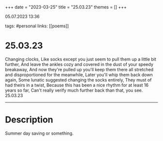 +++
date = "2023-03-25"
title = "25.03.23"
themes = []
+++

05.07.2023 13:36

tags: #personal
links: [[poems]]

# 25.03.23
Changing clocks,
Like socks except you just seem to pull them up a little bit further,
And leave the ankles cozy and covered in the dust of your speedy breakaway,
And now they're pulled up you'll keep them there all stretched and disproportioned for the meanwhile,
Later you'll whip them back down again,
Some lunatic suggested changing the socks entirely,
They must of had theirs in a twist,
Because this has been a nice rhythm for at least 16 years so far,
Can't really verify much further back than that, you see.
25.03.23

---
# Description
Summer day saving or something.